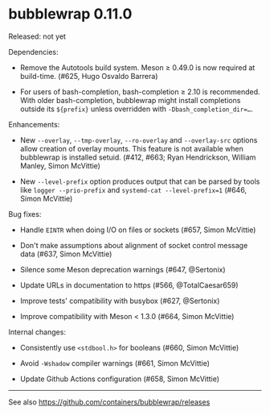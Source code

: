 bubblewrap 0.11.0
=================

Released: not yet

Dependencies:

  * Remove the Autotools build system. Meson ≥ 0.49.0 is now required
    at build-time. (#625, Hugo Osvaldo Barrera)

  * For users of bash-completion, bash-completion ≥ 2.10 is recommended.
    With older bash-completion, bubblewrap might install completions
    outside its `${prefix}` unless overridden with `-Dbash_completion_dir=…`.

Enhancements:

  * New `--overlay`, `--tmp-overlay`, `--ro-overlay` and `--overlay-src`
    options allow creation of overlay mounts.
    This feature is not available when bubblewrap is installed setuid.
    (#412, #663; Ryan Hendrickson, William Manley, Simon McVittie)

  * New `--level-prefix` option produces output that can be parsed by
    tools like `logger --prio-prefix` and `systemd-cat --level-prefix=1`
    (#646, Simon McVittie)

Bug fixes:

  * Handle `EINTR` when doing I/O on files or sockets (#657, Simon McVittie)

  * Don't make assumptions about alignment of socket control message data
    (#637, Simon McVittie)

  * Silence some Meson deprecation warnings (#647, @Sertonix)

  * Update URLs in documentation to https (#566, @TotalCaesar659)

  * Improve tests' compatibility with busybox (#627, @Sertonix)

  * Improve compatibility with Meson < 1.3.0 (#664, Simon McVittie)

Internal changes:

  * Consistently use `<stdbool.h>` for booleans (#660, Simon McVittie)

  * Avoid `-Wshadow` compiler warnings (#661, Simon McVittie)

  * Update Github Actions configuration (#658, Simon McVittie)

----

See also <https://github.com/containers/bubblewrap/releases>
